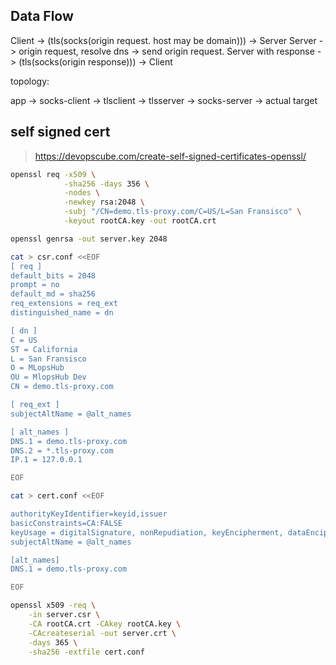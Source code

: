 ## Data Flow

Client -> (tls(socks(origin request. host may be domain))) -> Server
Server -> origin request, resolve dns -> send origin request.
Server with response -> (tls(socks(origin response))) -> Client

topology:

app -> socks-client -> tlsclient -> tlsserver -> socks-server -> actual target

## self signed cert
> https://devopscube.com/create-self-signed-certificates-openssl/

```bash
openssl req -x509 \
            -sha256 -days 356 \
            -nodes \
            -newkey rsa:2048 \
            -subj "/CN=demo.tls-proxy.com/C=US/L=San Fransisco" \
            -keyout rootCA.key -out rootCA.crt

openssl genrsa -out server.key 2048

cat > csr.conf <<EOF
[ req ]
default_bits = 2048
prompt = no
default_md = sha256
req_extensions = req_ext
distinguished_name = dn

[ dn ]
C = US
ST = California
L = San Fransisco
O = MLopsHub
OU = MlopsHub Dev
CN = demo.tls-proxy.com

[ req_ext ]
subjectAltName = @alt_names

[ alt_names ]
DNS.1 = demo.tls-proxy.com
DNS.2 = *.tls-proxy.com
IP.1 = 127.0.0.1

EOF

cat > cert.conf <<EOF

authorityKeyIdentifier=keyid,issuer
basicConstraints=CA:FALSE
keyUsage = digitalSignature, nonRepudiation, keyEncipherment, dataEncipherment
subjectAltName = @alt_names

[alt_names]
DNS.1 = demo.tls-proxy.com

EOF

openssl x509 -req \
    -in server.csr \
    -CA rootCA.crt -CAkey rootCA.key \
    -CAcreateserial -out server.crt \
    -days 365 \
    -sha256 -extfile cert.conf
```